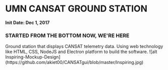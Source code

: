 # UMN CANSAT GROUND STATION
**Init Date: Dec 1, 2017**
<h3>STARTED FROM THE BOTTOM NOW, WE'RE HERE</h3>
Ground station that displays CANSAT telemetry data. Using web technology like HTML, CSS, NodeJS and Electron platform to build the software.
![alt Inspiring-Mockup-Design](https://github.com/akiet00/CANSATgui/blob/master/Inspiring.jpg)

